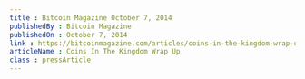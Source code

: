 ```yaml
---
title : Bitcoin Magazine October 7, 2014
publishedBy : Bitcoin Magazine
publishedOn : October 7, 2014
link : https://bitcoinmagazine.com/articles/coins-in-the-kingdom-wrap-up-1412716857/
articleName : Coins In The Kingdom Wrap Up
class : pressArticle
---
```

